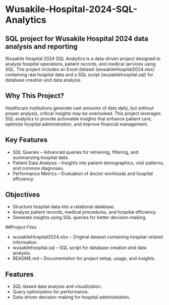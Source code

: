 # Wusakile-Hospital-2024-SQL-Analytics
## SQL project for Wusakile Hospital 2024 data analysis and reporting

Wusakile Hospital 2024 SQL Analytics is a data-driven project designed to analyze hospital operations, patient records, and medical services using SQL. The project includes an Excel dataset (wusakileHospital2024.xlsx) containing raw hospital data and a SQL script (wusakilehospital.sql) for database creation and data analysis.

## Why This Project?
Healthcare institutions generate vast amounts of data daily, but without proper analysis, critical insights may be overlooked. This project leverages SQL analytics to provide actionable insights that enhance patient care, optimize hospital administration, and improve financial management.

## Key Features
- SQL Queries – Advanced queries for retrieving, filtering, and summarizing hospital data.
- Patient Data Analysis – Insights into patient demographics, visit patterns, and common diagnoses.
- Performance Metrics – Evaluation of doctor workloads and hospital efficiency.

## Objectives
- Structure hospital data into a relational database.
- Analyze patient records, medical procedures, and hospital efficiency.
- Generate insights using SQL queries for better decision-making.

##Project Files
- wusakileHospital2024.xlsx – Original dataset containing hospital-related information.
- wusakilehospital.sql – SQL script for database creation and data analysis.
- README.md – Documentation for project setup, usage, and insights.

## Features
- SQL-based data analysis and visualization.
- Query optimization for performance.
- Data-driven decision-making for hospital administration.
